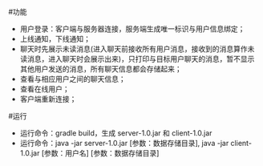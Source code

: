 #功能
* 用户登录：客户端与服务器连接，服务端生成唯一标识与用户信息绑定；
* 上线通知，下线通知； 
* 聊天时先展示未读消息(进入聊天前接收所有用户消息，接收到的消息算作未读消息，进入聊天时会展示出来)，只打印与目标用户聊天的消息，暂不显示其他用户发送的消息，所有聊天信息都会存储起来；
* 查看与相应用户之间的聊天信息；
* 查看在线用户； 
* 客户端重新连接；


#运行
* 运行命令：gradle build，生成 server-1.0.jar 和 client-1.0.jar
* 运行命令：java -jar server-1.0.jar [参数：数据存储目录], java -jar client-1.0.jar [参数：用户名] [参数：数据存储目录]